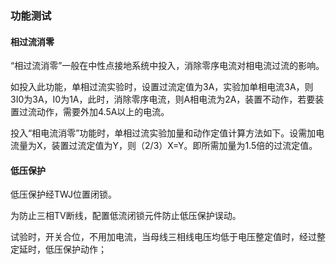 ### 功能测试

#### 相过流消零

“相过流消零”一般在中性点接地系统中投入，消除零序电流对相电流过流的影响。

如投入此功能，单相过流实验时，设置过流定值为3A，实验加单相电流3A，则3I0为3A，I0为1A，此时，消除零序电流，则A相电流为2A，装置不动作，若要装置过流动作，需要外加4.5A以上的电流。

投入“相电流消零”功能时，单相过流实验加量和动作定值计算方法如下。设需加电流量为X，装置过流定值为Y，则（2/3）X=Y。即所需加量为1.5倍的过流定值。

 

#### 低压保护

低压保护经TWJ位置闭锁。

为防止三相TV断线，配置低流闭锁元件防止低压保护误动。

试验时，开关合位，不用加电流，当母线三相线电压均低于电压整定值时，经过整定延时，低压保护动作；